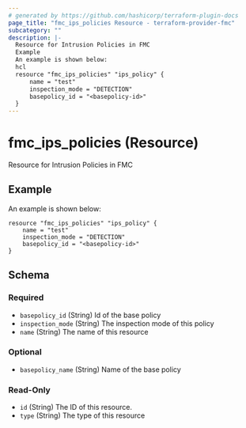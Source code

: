 ```yaml
---
# generated by https://github.com/hashicorp/terraform-plugin-docs
page_title: "fmc_ips_policies Resource - terraform-provider-fmc"
subcategory: ""
description: |-
  Resource for Intrusion Policies in FMC
  Example
  An example is shown below:
  hcl
  resource "fmc_ips_policies" "ips_policy" {
      name = "test"
      inspection_mode = "DETECTION"
      basepolicy_id = "<basepolicy-id>"
  }
---
```


# fmc_ips_policies (Resource)

Resource for Intrusion Policies in FMC

## Example
An example is shown below: 
```hcl
resource "fmc_ips_policies" "ips_policy" {
    name = "test"
    inspection_mode = "DETECTION"
    basepolicy_id = "<basepolicy-id>"
}
```



<!-- schema generated by tfplugindocs -->
## Schema

### Required

- `basepolicy_id` (String) Id of the base policy
- `inspection_mode` (String) The inspection mode of this policy
- `name` (String) The name of this resource

### Optional

- `basepolicy_name` (String) Name of the base policy

### Read-Only

- `id` (String) The ID of this resource.
- `type` (String) The type of this resource


